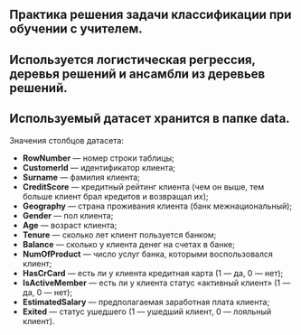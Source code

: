 ## Практика решения задачи классификации при обучении с учителем.
## Используется логистическая регрессия, деревья решений и ансамбли из деревьев решений.

## Используемый датасет хранится в папке data.

Значения столбцов датасета:

- <b>RowNumber</b> — номер строки таблицы;
- <b>CustomerId</b> — идентификатор клиента;
- <b>Surname</b> — фамилия клиента;
- <b>CreditScore</b> — кредитный рейтинг клиента (чем он выше, тем больше клиент брал кредитов и возвращал их);
- <b>Geography</b> — страна проживания клиента (банк межнациональный);
- <b>Gender</b> — пол клиента;
- <b>Age</b> — возраст клиента;
- <b>Tenure</b> — сколько лет клиент пользуется банком;
- <b>Balance</b> — сколько у клиента денег на счетах в банке;
- <b>NumOfProduct</b> — число услуг банка, которыми воспользовался клиент;
- <b>HasCrCard</b> — есть ли у клиента кредитная карта (1 — да, 0 — нет);
- <b>IsActiveMember</b> — есть ли у клиента статус «активный клиент» (1 — да, 0 — нет);
- <b>EstimatedSalary</b> — предполагаемая заработная плата клиента;
- <b>Exited</b> — статус ушедшего (1 — ушедший клиент, 0 — лояльный клиент).
